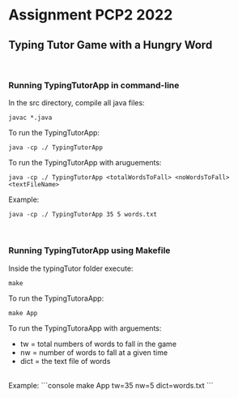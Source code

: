 # Assignment PCP2 2022
## Typing Tutor Game with a Hungry Word

<br>

### Running TypingTutorApp in command-line
In the src directory, compile all java files:
```console
javac *.java
```

To run the TypingTutorApp:
```console
java -cp ./ TypingTutorApp
```
To run the TypingTutorApp with aruguements:
<br>
```console
java -cp ./ TypingTutorApp <totalWordsToFall> <noWordsToFall> <textFileName>
```

Example:
```console
java -cp ./ TypingTutorApp 35 5 words.txt
```
<br>

### Running TypingTutorApp using Makefile
Inside the typingTutor folder execute:
```console
make
```

To run the TypingTutoraApp:
```console
make App
```
To run the TypingTutoraApp with arguements: <br>
- tw = total numbers of words to fall in the game
- nw = number of words to fall at a given time
- dict = the text file of words<br>
<br>
Example:
```console
make App tw=35 nw=5 dict=words.txt
```